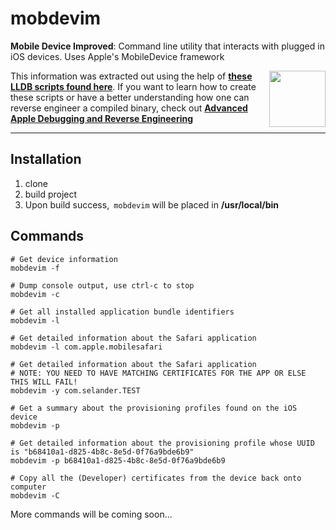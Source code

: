 # mobdevim
**Mobile Device Improved**: Command line utility that interacts with plugged in iOS devices. Uses Apple's MobileDevice framework 

<a href="https://store.raywenderlich.com/products/advanced-apple-debugging-and-reverse-engineering" target="_blank"><img align="right"  height="90"  src="https://github.com/DerekSelander/LLDB/blob/master/Media/dbgbook.png"></a>

This information was extracted out using the help of <a href="https://github.com/DerekSelander/LLDB" target="_blank">**these LLDB scripts  found here**</a>. If you want to learn how to create these scripts or have a better understanding how one can reverse engineer a compiled binary, check out <a href="https://amzn.to/2rApgj9" target="_blank">**Advanced Apple Debugging and Reverse Engineering**</a>

---

## Installation 

1. clone
2. build project
3. Upon build success,` mobdevim` will be placed in **/usr/local/bin**

## Commands

    # Get device information
    mobdevim -f

    # Dump console output, use ctrl-c to stop
    mobdevim -c 
    
    # Get all installed application bundle identifiers
    mobdevim -l
    
    # Get detailed information about the Safari application
    mobdevim -l com.apple.mobilesafari

    # Get detailed information about the Safari application
    # NOTE: YOU NEED TO HAVE MATCHING CERTIFICATES FOR THE APP OR ELSE THIS WILL FAIL!
    mobdevim -y com.selander.TEST
    
    # Get a summary about the provisioning profiles found on the iOS device
    mobdevim -p
    
    # Get detailed information about the provisioning profile whose UUID is "b68410a1-d825-4b8c-8e5d-0f76a9bde6b9"
    mobdevim -p b68410a1-d825-4b8c-8e5d-0f76a9bde6b9
    
    # Copy all the (Developer) certificates from the device back onto computer
    mobdevim -C
  
    
    
More commands will be coming soon...

